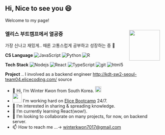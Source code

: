## Hi, Nice to see you 😄 
Welcome to my page! 

###  엘리스 부트캠프에서 열공중 <img align="right" src = "https://media0.giphy.com/media/l3vR85PnGsBwu1PFK/giphy.gif?cid=ecf05e47euub0zqylsv60i1zjs180v44uqsaj030tvfjm4nb&rid=giphy.gif&ct=g" width = "100" />
가장 신나고 재밌게.. 때론 고통스럽게 공부하고 성장하는 중 💪

**CS Language**
<img alt="JavaScript" src="https://img.shields.io/badge/-JavaScript-e7a328?style=flat-square&logo=JavaScript&logoColor=white" />
<img alt="Python" src="https://img.shields.io/badge/-Python-1363DF?style=flat-square&logo=Python&logoColor=white" />
<img alt="R" src="https://img.shields.io/badge/-R-75aadb?style=flat-square&logo=R&logoColor=white" />
 
**Tech Stack**
<img alt="Nodejs" src="https://img.shields.io/badge/-Nodejs-43853d?style=flat-square&logo=Node.js&logoColor=white" />
<img alt="React" src="https://img.shields.io/badge/-React-45b8d8?style=flat-square&logo=react&logoColor=white" />
<img alt="TypeScript" src="https://img.shields.io/badge/-TypeScript-007ACC?style=flat-square&logo=typescript&logoColor=white" />
<img alt="git" src="https://img.shields.io/badge/-Git-F05032?style=flat-square&logo=git&logoColor=white" />
<img alt="html5" src="https://img.shields.io/badge/-HTML5-E34F26?style=flat-square&logo=html5&logoColor=white" />


**Project** 
.. I involved as a backend engineer
http://kdt-sw2-seoul-team04.elicecoding.com/
source 



- 👋 Hi, I’m Winter Kwon from South Korea. <img src = "https://emojis.slackmojis.com/emojis/images/1643509660/46442/korea.png?1643509660" width = "20" />
- <img src = "https://media0.giphy.com/media/l3vR85PnGsBwu1PFK/giphy.gif?cid=ecf05e47euub0zqylsv60i1zjs180v44uqsaj030tvfjm4nb&rid=giphy.gif&ct=g" width = "30" /> I'm working hard on <a href = "https://swtrack.lms.elice.io/home" >Elice Bootcamp</a> 24/7.
- 👀 I’m interested in sharing & spreading knowledge. 
- 🌱 I’m currently learning React(wow!). 
- 💞️ I’m looking to collaborate on many projects, for now, on backend server.
- 📫 How to reach me ...-> winterkwon7017@gmail.com


